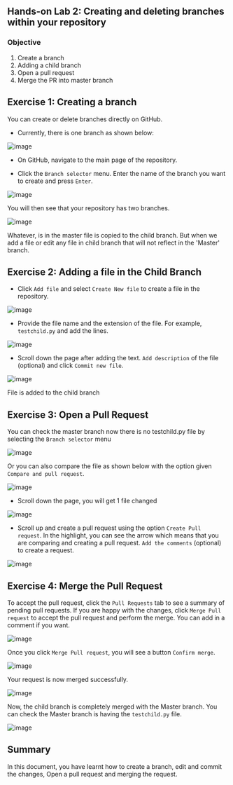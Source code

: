 
## Hands-on Lab 2: Creating and deleting branches within your repository

### Objective
1. Create a branch
2. Adding a child branch
3. Open a pull request
4. Merge the PR into master branch

## Exercise 1: Creating a branch
You can create or delete branches directly on GitHub.

- Currently, there is one branch as shown below:

![image](https://user-images.githubusercontent.com/25001852/86443488-f7185880-bd2c-11ea-8afa-24df75b2bb11.png)

- On GitHub, navigate to the main page of the repository.

- Click the `Branch selector` menu. Enter the name of the branch you want to create and press `Enter`. 

![image](https://user-images.githubusercontent.com/25001852/86453720-db687e80-bd3b-11ea-801c-ae054058469c.png "Child branch")

You will then see that your repository has two branches.

![image](https://user-images.githubusercontent.com/25001852/86443756-59715900-bd2d-11ea-9942-d3ff15328498.png "Branch number")

Whatever, is in the master file is copied to the child branch. But when we add a file or edit any file in child branch that will not reflect in the 'Master' branch.

## Exercise 2: Adding a file in the Child Branch

- Click `Add file` and select `Create New file` to create a file in the repository.

![image](https://user-images.githubusercontent.com/25001852/86445211-9dfdf400-bd2f-11ea-96d6-5af2f3da38bb.png "New File")

- Provide the file name and the extension of the file. For example, `testchild.py` and add the lines.

![image](https://user-images.githubusercontent.com/25001852/86444945-2cbe4100-bd2f-11ea-8ed9-4bf50953546f.png "Create a file in child branch")

- Scroll down the page after adding the text. `Add description` of the file (optional) and click `Commit new file`.

![image](https://user-images.githubusercontent.com/25001852/86445112-73ac3680-bd2f-11ea-83df-7ca4cdc53f66.png "Commit in child branch")

File is added to the child branch

## Exercise 3: Open a Pull Request

You can check the master branch now there is no testchild.py file by selecting the `Branch selector` menu 

![image](https://user-images.githubusercontent.com/25001852/86469000-28f1e500-bd56-11ea-9191-b5705aec84b3.png "Difference")


Or you can also compare the file as shown below with the option given `Compare and pull request`.

![image](https://user-images.githubusercontent.com/25001852/86445527-2da3a280-bd30-11ea-8ffa-a88d0f236099.png "compare")

- Scroll down the page, you will get 1 file changed

![image](https://user-images.githubusercontent.com/25001852/86445603-5035bb80-bd30-11ea-9567-18d04c71376e.png "file changed")

- Scroll up and create a pull request using the option `Create Pull request`. In the highlight, you can see the arrow which means that you are comparing and creating a pull request. `Add the comments`  (optional) to create a request.

![image](https://user-images.githubusercontent.com/25001852/86446021-f71a5780-bd30-11ea-99d1-e7010d9aad5c.png)

## Exercise 4: Merge the Pull Request

To accept the pull request, click the `Pull Requests` tab to see a summary of pending pull requests. If you are happy with the changes, click `Merge Pull request` to accept the pull request and perform the merge. You can add in a comment if you want.

![image](https://user-images.githubusercontent.com/25001852/86446556-bf5fdf80-bd31-11ea-9029-3ebaf9356c0d.png)

Once you click `Merge Pull request`, you will see a button `Confirm merge`.

![image](https://user-images.githubusercontent.com/25001852/86446749-0221b780-bd32-11ea-9741-eebde8648291.png)

Your request is now merged successfully.

![image](https://user-images.githubusercontent.com/25001852/86446923-385f3700-bd32-11ea-9be1-2942d4b4f0da.png)

Now, the child branch is completely merged with the Master branch. You can check the Master branch is having the `testchild.py` file.

![image](https://user-images.githubusercontent.com/25001852/86447135-82481d00-bd32-11ea-9607-fed8862e4155.png)


## Summary

In this document, you have learnt how to create a branch, edit and commit the changes, Open a pull request and merging the request.

